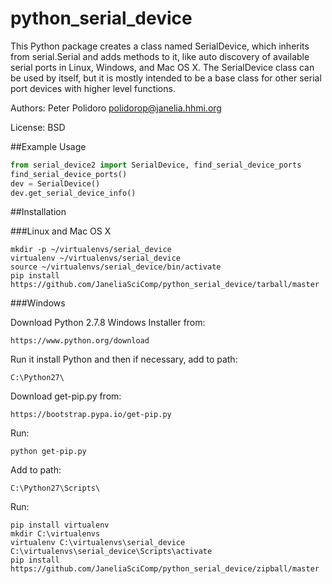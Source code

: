 python_serial_device
====================

This Python package creates a class named SerialDevice, which inherits
from serial.Serial and adds methods to it, like auto discovery of
available serial ports in Linux, Windows, and Mac OS X. The
SerialDevice class can be used by itself, but it is mostly intended to
be a base class for other serial port devices with higher level
functions.

Authors:
Peter Polidoro <polidorop@janelia.hhmi.org>

License:
BSD

##Example Usage


```python
from serial_device2 import SerialDevice, find_serial_device_ports
find_serial_device_ports()
dev = SerialDevice()
dev.get_serial_device_info()
```

##Installation

###Linux and Mac OS X

```shell
mkdir -p ~/virtualenvs/serial_device
virtualenv ~/virtualenvs/serial_device
source ~/virtualenvs/serial_device/bin/activate
pip install https://github.com/JaneliaSciComp/python_serial_device/tarball/master
```

###Windows

Download Python 2.7.8 Windows Installer from:

    https://www.python.org/download

Run it install Python and then if necessary, add to path:

    C:\Python27\

Download get-pip.py from:

    https://bootstrap.pypa.io/get-pip.py

Run:

```shell
python get-pip.py
```

Add to path:

    C:\Python27\Scripts\

Run:

```shell
pip install virtualenv
mkdir C:\virtualenvs
virtualenv C:\virtualenvs\serial_device
C:\virtualenvs\serial_device\Scripts\activate
pip install https://github.com/JaneliaSciComp/python_serial_device/zipball/master
```
